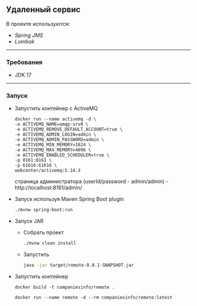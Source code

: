 Удаленный сервис
----------------

В проекте используются:

- _Spring JMS_
- _Lombok_

___

### Требования

- JDK 17

---

### Запуск

* Запустить контейнер c ActiveMQ
    ```shell
   docker run --name activemq -d \
   -e ACTIVEMQ_NAME=amqp-srv0 \
   -e ACTIVEMQ_REMOVE_DEFAULT_ACCOUNT=true \
   -e ACTIVEMQ_ADMIN_LOGIN=admin \
   -e ACTIVEMQ_ADMIN_PASSWORD=admin \
   -e ACTIVEMQ_MIN_MEMORY=1024 \
   -e ACTIVEMQ_MAX_MEMORY=4096 \
   -e ACTIVEMQ_ENABLED_SCHEDULER=true \
   -p 8161:8161 \
   -p 61616:61616 \
   webcenter/activemq:5.14.3
   ```
  страница администратора (userId/password - admin/admin) - http://localhost:8161/admin/  


* Запуск используя Maven Spring Boot plugin
    ```bash
    ./mvnw spring-boot:run
    ```
* Запуск JAR
    * Собрать проект
        ```bash
        ./mvnw clean install
        ```
    * Запустить
        ```bash
        java -jar target/remote-0.0.1-SNAPSHOT.jar
        ```

* Запустить контейнер
    ```shell
    docker build -t companiesinfo/remote .
    ```
    ```shell
    docker run --name remote -d --rm companiesinfo/remote:latest
    ```
     